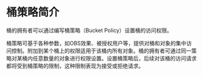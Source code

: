 # 桶策略简介<a name="zh-cn_topic_0086375580"></a>

桶的拥有者可以通过编写桶策略（Bucket Policy）设置桶的访问权限。

桶策略可基于各种参数，如OBS效果、被授权用户等，提供对桶和对象的集中访问控制。附加到某个桶上的权限适用于该桶内所有对象。桶的拥有者可通过同一策略对某桶内任意数量的对象进行权限设置。设置桶策略后，后续对该桶的访问请求都将受到桶策略的限制，这种限制表现为接受或拒绝请求。

